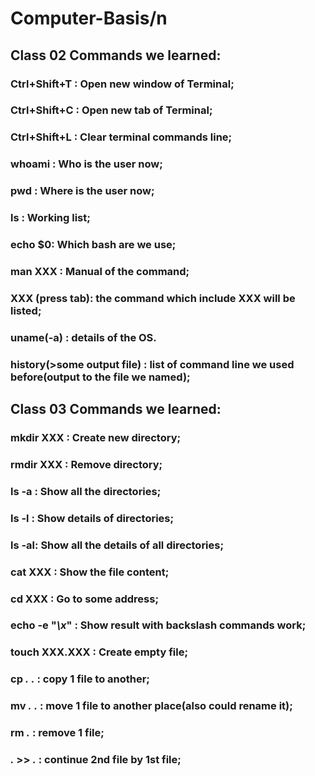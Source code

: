 # Computer-Basis/n

## **Class 02 Commands we learned:**
### Ctrl+Shift+T : Open new window of Terminal;
### Ctrl+Shift+C : Open new tab of Terminal;
### Ctrl+Shift+L : Clear terminal commands line;
### whoami : Who is the user now;
### pwd : Where is the user now;
### ls : Working list;
### echo $0: Which bash are we use;
### man XXX : Manual of the command;
### XXX (press tab): the command which include XXX will be listed;
### uname(-a) : details of the OS.
### history(>some output file) : list of command line we used before(output to the file we named);
## **Class 03 Commands we learned:**
### mkdir XXX : Create new directory;
### rmdir XXX : Remove directory;
### ls -a : Show all the directories;
### ls -l : Show details of directories;
### ls -al: Show all the details of all directories;
### cat XXX : Show the file content;
### cd XXX : Go to some address;
### echo -e "*\x*" : Show result with backslash commands work;
### touch XXX.XXX : Create empty file;
### cp *.* *.* : copy 1 file to another;
### mv *.* *.* : move 1 file to another place(also could rename it);
### rm *.* : remove 1 file;
### *.* >> *.* : continue 2nd file by 1st file; 
